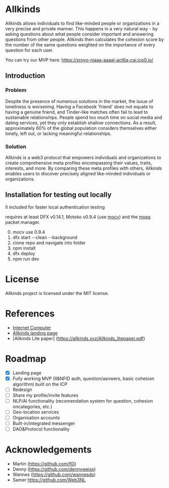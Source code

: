 # Allkinds
Allkinds allows individuals to find like-minded people or organizations in a very precise and private manner. This happens in a very natural way - by asking questions about what people consider important and answering questions from other people. Allkinds then calculates the cohesion score by the number of the same questions weighted on the importance of every question for each user.

You can try our MVP here: https://xroyo-niaaa-aaaal-act6a-cai.icp0.io/

## Introduction
### Problem
Despite the presence of numerous solutions in the market, the issue of loneliness is worsening. Having a Facebook 'friend' does not equate to having a genuine friend, and Tinder-like matches often fail to lead to sustainable relationships.
People spend too much time on social media and dating services, yet they only establish shallow connections. As a result, approximately 60% of the global population considers themselves either lonely, left out, or lacking meaningful relationships.
### Solution
Allkinds is a web3 protocol that empowers individuals and organizations to create comprehensive meta profiles encompassing their values, traits, interests, and more. By comparing these meta profiles with others, Allkinds enables users to discover precisely aligned like-minded individuals or organizations.

## Installation for testing out locally

II included for faster local authentication testing

requires at least DFX v0.14.1, Motoko v0.9.4 (use [mocv](https://forum.dfinity.org/t/moc-version-management/19011)) and the [mops](https://mops.one/docs/install) packet manager.

0. mocv use 0.9.4
1. dfx start --clean --background
2. clone repo and navigate into folder
3. npm install
4. dfx deploy
5. npm run dev

# License
Allkinds project is licensed under the MIT license.

# References
- [Internet Computer ](https://internetcomputer.org)
- [Allkinds landing page ](https://allkinds.xyz)
- [Allkinds Lite paper] (https://allkinds.xyz/Allkinds_litepaper.pdf)

# Roadmap
- [x] Landing page
- [x] Fully working MVP (II&NFID auth, question/asnwers, basic cohesion algorithm) built on the ICP
- [ ] Redesign
- [ ] Share my profile/invite features
- [ ] NLP/AI functionality (recomendation system for question, cohesion oncategories, etc.)
- [ ] Geo-location services
- [ ] Organisation accounts
- [ ] Built-in/integrated messenger
- [ ] DAO&Protocol functionality

# Acknowledgements
- Martin (https://github.com/f0i)
- Denny (https://github.com/dennyweiss)
- Wannes (https://github.com/wannesds)
- Samer https://github.com/Web3NL


